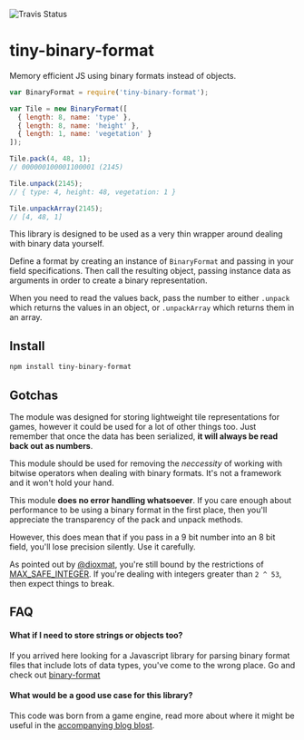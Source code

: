 ![Travis Status](https://travis-ci.org/danprince/tiny-binary-format.svg)

# tiny-binary-format
Memory efficient JS using binary formats instead of objects.

```js
var BinaryFormat = require('tiny-binary-format');

var Tile = new BinaryFormat([
  { length: 8, name: 'type' },
  { length: 8, name: 'height' },
  { length: 1, name: 'vegetation' }
]);

Tile.pack(4, 48, 1);
// 000000100001100001 (2145)

Tile.unpack(2145);
// { type: 4, height: 48, vegetation: 1 }

Tile.unpackArray(2145);
// [4, 48, 1]
```

This library is designed to be used as a very thin wrapper around dealing with binary data yourself.

Define a format by creating an instance of `BinaryFormat` and passing in your field specifications. Then call the resulting object, passing instance data as arguments in order to create a binary representation.

When you need to read the values back, pass the number to either `.unpack` which returns the values in an object, or `.unpackArray` which returns them in an array.

## Install

```bash
npm install tiny-binary-format
```

## Gotchas
The module was designed for storing lightweight tile representations for games, however it could be used for a lot of other things too. Just remember that once the data has been serialized, __it will always be read back out as numbers__.

This module should be used for removing the _neccessity_ of working with bitwise operators when dealing with binary formats. It's not a framework and it won't hold your hand.

This module __does no error handling whatsoever__. If you care enough about performance to be using a binary format in the first place, then you'll appreciate the transparency of the pack and unpack methods.

However, this does mean that if you pass in a 9 bit number into an 8 bit field, you'll lose precision silently. Use it carefully.

As pointed out by [@dioxmat](https://twitter.com/dioxmat), you're still bound by the restrictions of [MAX_SAFE_INTEGER](https://developer.mozilla.org/en/docs/Web/JavaScript/Reference/Global_Objects/Number/MAX_SAFE_INTEGER). If you're dealing with integers greater than `2 ^ 53`, then expect things to break.

## FAQ
#### What if I need to store strings or objects too?
If you arrived here looking for a Javascript library for parsing binary format files that include lots of data types, you've come to the wrong place. Go and check out [binary-format](https://www.npmjs.com/package/binary-format)
#### What would be a good use case for this library?
This code was born from a game engine, read more about where it might be useful in the [accompanying blog blost](http://danthedev.com/2015/07/25/binary-in-javascript/).

